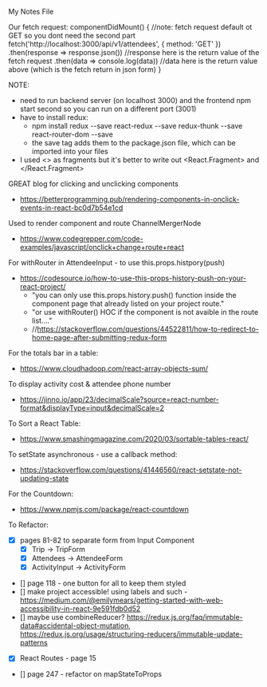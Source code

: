 My Notes File

Our fetch request:
    componentDidMount() { //note: fetch request default ot GET so you dont need the second part
        fetch('http://localhost:3000/api/v1/attendees', {
        method: 'GET'
        })
        .then(response => response.json()) //response here is the return value of the fetch request
        .then(data => console.log(data))  //data here is the return value above (which is the fetch return in json form)
    } 


NOTE:
 - need to run backend server (on localhost 3000) and the frontend npm start second so you can run on a different port (3001)
 - have to install redux:
    - npm install redux --save react-redux --save redux-thunk --save react-router-dom --save
    - the save tag adds them to the package.json file, which can be imported into your files
- I used <> as fragments but it's better to write out <React.Fragment> and </React.Fragment>


GREAT blog for clicking and unclicking components
- https://betterprogramming.pub/rendering-components-in-onclick-events-in-react-bc0d7b54e1cd

Used to render component and route ChannelMergerNode
- https://www.codegrepper.com/code-examples/javascript/onclick+change+route+react

For withRouter in AttendeeInput - to use this.props.histpory(push)
- https://codesource.io/how-to-use-this-props-history-push-on-your-react-project/
    - "you can only use this.props.history.push() function inside the component page that already listed on your project route."
    - "or use withRouter() HOC if the component is not avaible in the route list...."
    -  //https://stackoverflow.com/questions/44522811/how-to-redirect-to-home-page-after-submitting-redux-form

For the totals bar in a table:
- https://www.cloudhadoop.com/react-array-objects-sum/

To display activity cost & attendee phone number
- https://jinno.io/app/23/decimalScale?source=react-number-format&displayType=input&decimalScale=2

To Sort a React Table:
- https://www.smashingmagazine.com/2020/03/sortable-tables-react/

To setState asynchronous - use a callback method:
- https://stackoverflow.com/questions/41446560/react-setstate-not-updating-state

For the Countdown:
- https://www.npmjs.com/package/react-countdown

To Refactor:
- [X] pages 81-82 to separate form from Input Component
    - [X] Trip -> TripForm
    - [X] Attendees -> AttendeeForm
    - [X] ActivityInput -> ActivityForm
- [] page 118 - one button for all to keep them styled 
- [] make project accessible! using labels and such - https://medium.com/@emilymears/getting-started-with-web-accessibility-in-react-9e591fdb0d52
- [] maybe use combineReducer? https://redux.js.org/faq/immutable-data#accidental-object-mutation, https://redux.js.org/usage/structuring-reducers/immutable-update-patterns
- [X] React Routes - page 15
- [] page 247 - refactor on mapStateToProps
 